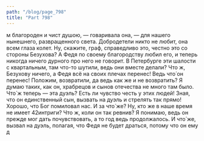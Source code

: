 ```yaml
---
path: "/blog/page_798"
title: "Part 798"
---
```


м благороден и чист душою, — говаривала она, — для нашего нынешнего, развращенного света. Добродетели никто не любит, она всем глаза колет. Ну, скажите, граф, справедливо это, честно это со стороны Безухова? А Федя по своему благородству любил его, и теперь никогда ничего дурного про него не говорит. В Петербурге эти шалости с квартальным, там что-то шутили, ведь они вместе делали? Что ж, Безухову ничего, а Федя всё на своих плечах перенес! Ведь что́ он перенес! Положим, возвратили, да ведь как же и не возвратить? Я думаю таких, как он, храбрецов и сынов отечества не много там было. Что́ ж теперь — эта дуэль? Есть ли чувство честь у этих людей! Зная, что он единственный сын, вызвать на дуэль и стрелять так прямо! Хорошо, что Бог помиловал нас. И за что́ же? Ну, кто же в наше время не имеет 42интриги? Что ж, коли он так ревнив? Я понимаю, ведь он прежде мог дать почувствовать, а то год ведь продолжалось. И что́ же, вызвал на дуэль, полагая, что Федя не будет драться, потому что он ему д
